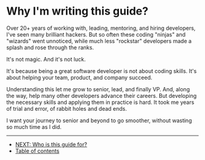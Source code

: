 # Why I'm writing this guide?

Over 20+ years of working with, leading, mentoring, and hiring developers, I've seen many brilliant hackers. But so often these coding "ninjas" and "wizards" went unnoticed, while much less "rockstar" developers made a splash and rose through the ranks.

It's not magic. And it's not luck.

It's because being a great software developer is not about coding skills. It's about helping your team, product, and company succeed.

Understanding this let me grow to senior, lead, and finally VP. And, along the way, help many other developers advance their careers. But developing the necessary skills and applying them in practice is hard. It took me years of trial and error, of rabbit holes and dead ends.

I want your journey to senior and beyond to go smoother, without wasting so much time as I did.

---

* [NEXT: Who is this guide for?](who_is_it_for.md)
* [Table of contents](README.md)